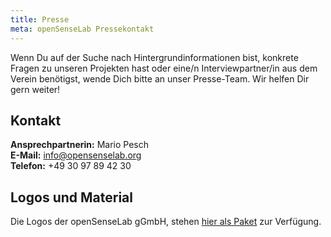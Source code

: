 ```yaml
---
title: Presse
meta: openSenseLab Pressekontakt
---
```


Wenn Du auf der Suche nach Hintergrundinformationen bist, konkrete Fragen zu unseren Projekten hast oder eine/n Interviewpartner/in aus dem Verein benötigst, wende Dich bitte an unser Presse-Team. Wir helfen Dir gern weiter!

## Kontakt

**Ansprechpartnerin:**
Mario Pesch<br>
**E-Mail:** info@opensenselab.org<br>
**Telefon:**
+49 30 97 89 42 30


## Logos und Material

Die Logos der openSenseLab gGmbH, stehen [hier als Paket](/files/logos/Logos_okfde.zip) zur Verfügung.
